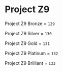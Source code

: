 # Project Z9


Project Z9 Bronze = `129`

Project Z9 Silver = `130`

Project Z9 Gold = `131`

Project Z9 Platinum = `132`

Project Z9 Brilliant = `133`
